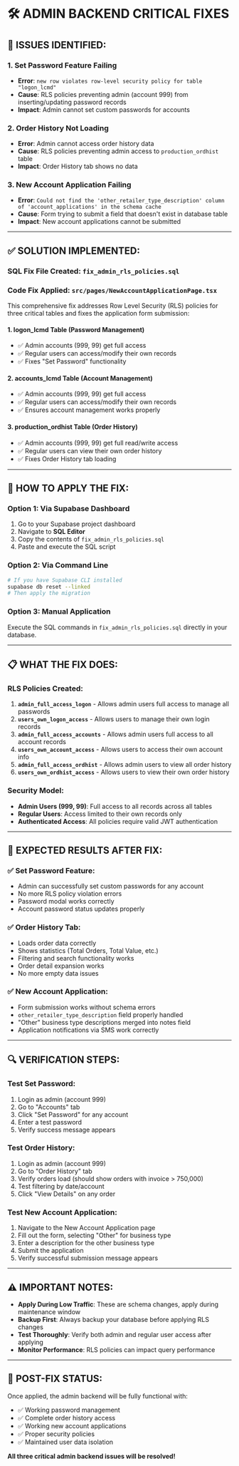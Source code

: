 # 🛠️ ADMIN BACKEND CRITICAL FIXES

## 🚨 **ISSUES IDENTIFIED:**

### 1. **Set Password Feature Failing**
- **Error**: `new row violates row-level security policy for table "logon_lcmd"`
- **Cause**: RLS policies preventing admin (account 999) from inserting/updating password records
- **Impact**: Admin cannot set custom passwords for accounts

### 2. **Order History Not Loading**
- **Error**: Admin cannot access order history data
- **Cause**: RLS policies preventing admin access to `production_ordhist` table
- **Impact**: Order History tab shows no data

### 3. **New Account Application Failing**
- **Error**: `Could not find the 'other_retailer_type_description' column of 'account_applications' in the schema cache`
- **Cause**: Form trying to submit a field that doesn't exist in database table
- **Impact**: New account applications cannot be submitted

---

## ✅ **SOLUTION IMPLEMENTED:**

### **SQL Fix File Created:** `fix_admin_rls_policies.sql`
### **Code Fix Applied:** `src/pages/NewAccountApplicationPage.tsx`

This comprehensive fix addresses Row Level Security (RLS) policies for three critical tables and fixes the application form submission:

#### **1. logon_lcmd Table (Password Management)**
- ✅ Admin accounts (999, 99) get full access
- ✅ Regular users can access/modify their own records
- ✅ Fixes "Set Password" functionality

#### **2. accounts_lcmd Table (Account Management)**  
- ✅ Admin accounts (999, 99) get full access
- ✅ Regular users can access/modify their own records
- ✅ Ensures account management works properly

#### **3. production_ordhist Table (Order History)**
- ✅ Admin accounts (999, 99) get full read/write access
- ✅ Regular users can view their own order history
- ✅ Fixes Order History tab loading

---

## 🔧 **HOW TO APPLY THE FIX:**

### **Option 1: Via Supabase Dashboard**
1. Go to your Supabase project dashboard
2. Navigate to **SQL Editor**
3. Copy the contents of `fix_admin_rls_policies.sql`
4. Paste and execute the SQL script

### **Option 2: Via Command Line**
```bash
# If you have Supabase CLI installed
supabase db reset --linked
# Then apply the migration
```

### **Option 3: Manual Application**
Execute the SQL commands in `fix_admin_rls_policies.sql` directly in your database.

---

## 📋 **WHAT THE FIX DOES:**

### **RLS Policies Created:**

1. **`admin_full_access_logon`** - Allows admin users full access to manage all passwords
2. **`users_own_logon_access`** - Allows users to manage their own login records
3. **`admin_full_access_accounts`** - Allows admin users full access to all account records
4. **`users_own_account_access`** - Allows users to access their own account info
5. **`admin_full_access_ordhist`** - Allows admin users to view all order history
6. **`users_own_ordhist_access`** - Allows users to view their own order history

### **Security Model:**
- **Admin Users (999, 99)**: Full access to all records across all tables
- **Regular Users**: Access limited to their own records only
- **Authenticated Access**: All policies require valid JWT authentication

---

## 🎯 **EXPECTED RESULTS AFTER FIX:**

### **✅ Set Password Feature:**
- Admin can successfully set custom passwords for any account
- No more RLS policy violation errors
- Password modal works correctly
- Account password status updates properly

### **✅ Order History Tab:**
- Loads order data correctly
- Shows statistics (Total Orders, Total Value, etc.)
- Filtering and search functionality works
- Order detail expansion works
- No more empty data issues

### **✅ New Account Application:**
- Form submission works without schema errors
- `other_retailer_type_description` field properly handled
- "Other" business type descriptions merged into notes field
- Application notifications via SMS work correctly

---

## 🔍 **VERIFICATION STEPS:**

### **Test Set Password:**
1. Login as admin (account 999)
2. Go to "Accounts" tab
3. Click "Set Password" for any account
4. Enter a test password
5. Verify success message appears

### **Test Order History:**
1. Login as admin (account 999) 
2. Go to "Order History" tab
3. Verify orders load (should show orders with invoice > 750,000)
4. Test filtering by date/account
5. Click "View Details" on any order

### **Test New Account Application:**
1. Navigate to the New Account Application page
2. Fill out the form, selecting "Other" for business type
3. Enter a description for the other business type
4. Submit the application
5. Verify successful submission message appears

---

## ⚠️ **IMPORTANT NOTES:**

- **Apply During Low Traffic**: These are schema changes, apply during maintenance window
- **Backup First**: Always backup your database before applying RLS changes
- **Test Thoroughly**: Verify both admin and regular user access after applying
- **Monitor Performance**: RLS policies can impact query performance

---

## 🚀 **POST-FIX STATUS:**

Once applied, the admin backend will be fully functional with:
- ✅ Working password management
- ✅ Complete order history access  
- ✅ Working new account applications
- ✅ Proper security policies
- ✅ Maintained user data isolation

**All three critical admin backend issues will be resolved!**
